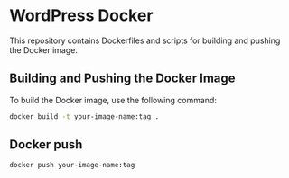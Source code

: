 # WordPress Docker

This repository contains Dockerfiles and scripts for building and pushing the Docker image.

## Building and Pushing the Docker Image

To build the Docker image, use the following command:

```bash
docker build -t your-image-name:tag .
```
## Docker push

```bash
docker push your-image-name:tag
```
